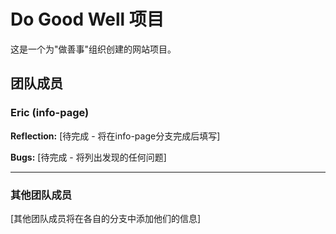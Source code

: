 # Do Good Well 项目

这是一个为"做善事"组织创建的网站项目。

## 团队成员

### Eric (info-page)
**Reflection:**
[待完成 - 将在info-page分支完成后填写]

**Bugs:**
[待完成 - 将列出发现的任何问题]

---

### 其他团队成员
[其他团队成员将在各自的分支中添加他们的信息]

